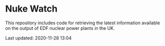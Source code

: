 # Nuke Watch

This repository includes code for retrieving the latest information available on the output of EDF nuclear power plants in the UK.

Last updated: 2020-11-28 13:04